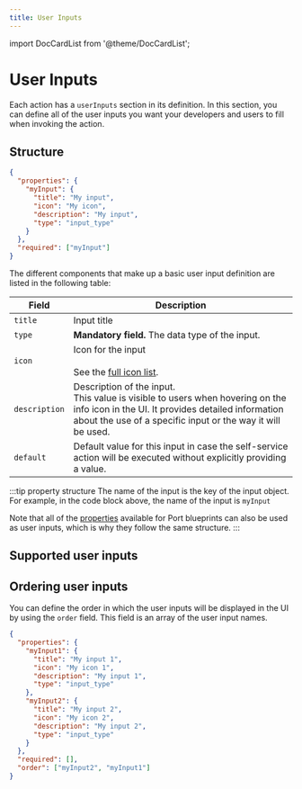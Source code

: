 ```yaml
---
title: User Inputs
---
```


import DocCardList from '@theme/DocCardList';

# User Inputs

Each action has a `userInputs` section in its definition. In this section, you can define all of the user inputs you want your developers and users to fill when invoking the action.

## Structure

```json showLineNumbers
{
  "properties": {
    "myInput": {
      "title": "My input",
      "icon": "My icon",
      "description": "My input",
      "type": "input_type"
    }
  },
  "required": ["myInput"]
}
```

The different components that make up a basic user input definition are listed in the following table:

| Field         | Description                                                                                                                                                                                             |
| ------------- | ------------------------------------------------------------------------------------------------------------------------------------------------------------------------------------------------------- |
| `title`       | Input title                                                                                                                                                                                             |
| `type`        | **Mandatory field.** The data type of the input.                                                                                                                                                        |
| `icon`        | Icon for the input <br /><br />See the [full icon list](../../../build-your-software-catalog/define-your-data-model/setup-blueprint/setup-blueprint.md#full-icon-list).                                 |
| `description` | Description of the input.<br /> This value is visible to users when hovering on the info icon in the UI. It provides detailed information about the use of a specific input or the way it will be used. |
| `default`     | Default value for this input in case the self-service action will be executed without explicitly providing a value.                                                                                     |

:::tip property structure
The name of the input is the key of the input object. For example, in the code block above, the name of the input is `myInput`

Note that all of the [properties](../../../build-your-software-catalog/define-your-data-model/setup-blueprint/properties/properties.md#supported-properties) available for Port blueprints can also be used as user inputs, which is why they follow the same structure.
:::

## Supported user inputs

<DocCardList />

## Ordering user inputs

You can define the order in which the user inputs will be displayed in the UI by using the `order` field. This field is an array of the user input names.

```json showLineNumbers
{
  "properties": {
    "myInput1": {
      "title": "My input 1",
      "icon": "My icon 1",
      "description": "My input 1",
      "type": "input_type"
    },
    "myInput2": {
      "title": "My input 2",
      "icon": "My icon 2",
      "description": "My input 2",
      "type": "input_type"
    }
  },
  "required": [],
  "order": ["myInput2", "myInput1"]
}
```
